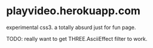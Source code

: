 playvideo.herokuapp.com
=======================

experimental css3.  a totally absurd just for fun page.

TODO: really want to get THREE.AsciiEffect filter to work.